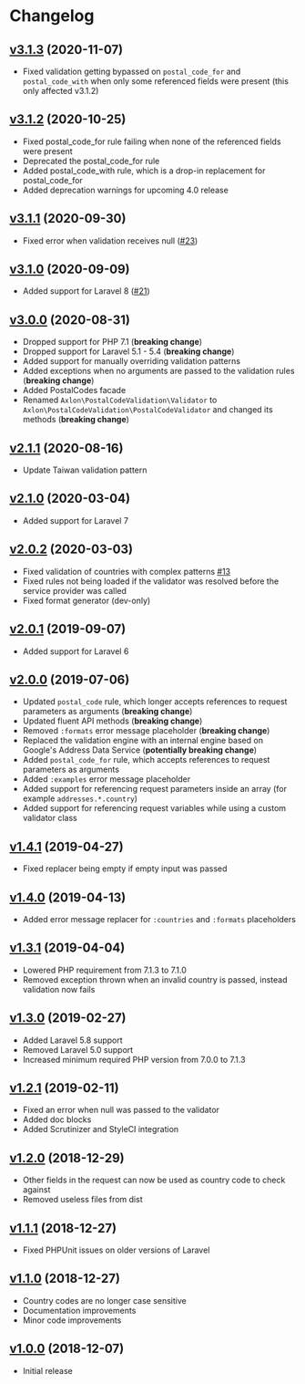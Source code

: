 # Changelog

## [v3.1.3](https://github.com/axlon/laravel-postal-code-validation/tree/v3.1.3) (2020-11-07)
- Fixed validation getting bypassed on `postal_code_for` and `postal_code_with` when only some referenced fields were present (this only affected v3.1.2)

## [v3.1.2](https://github.com/axlon/laravel-postal-code-validation/tree/v3.1.2) (2020-10-25)
- Fixed postal_code_for rule failing when none of the referenced fields were present
- Deprecated the postal_code_for rule
- Added postal_code_with rule, which is a drop-in replacement for postal_code_for
- Added deprecation warnings for upcoming 4.0 release

## [v3.1.1](https://github.com/axlon/laravel-postal-code-validation/tree/v3.1.1) (2020-09-30)
- Fixed error when validation receives null ([#23](https://github.com/axlon/laravel-postal-code-validation/issues/23))

## [v3.1.0](https://github.com/axlon/laravel-postal-code-validation/tree/v3.1.0) (2020-09-09)
- Added support for Laravel 8 ([#21](https://github.com/axlon/laravel-postal-code-validation/pull/21))

## [v3.0.0](https://github.com/axlon/laravel-postal-code-validation/tree/v3.0.0) (2020-08-31)
- Dropped support for PHP 7.1 (**breaking change**)
- Dropped support for Laravel 5.1 - 5.4 (**breaking change**)
- Added support for manually overriding validation patterns
- Added exceptions when no arguments are passed to the validation rules (**breaking change**)
- Added PostalCodes facade
- Renamed `Axlon\PostalCodeValidation\Validator` to `Axlon\PostalCodeValidation\PostalCodeValidator` and changed its methods (**breaking change**)

## [v2.1.1](https://github.com/axlon/laravel-postal-code-validation/tree/v2.1.1) (2020-08-16)
- Update Taiwan validation pattern

## [v2.1.0](https://github.com/axlon/laravel-postal-code-validation/tree/v2.1.0) (2020-03-04)
- Added support for Laravel 7

## [v2.0.2](https://github.com/axlon/laravel-postal-code-validation/tree/v2.0.2) (2020-03-03)
- Fixed validation of countries with complex patterns
[#13](https://github.com/axlon/laravel-postal-code-validation/issues/13)
- Fixed rules not being loaded if the validator was resolved before the service provider was called
- Fixed format generator (dev-only)

## [v2.0.1](https://github.com/axlon/laravel-postal-code-validation/tree/v2.0.1) (2019-09-07)
- Added support for Laravel 6

## [v2.0.0](https://github.com/axlon/laravel-postal-code-validation/tree/v2.0.0) (2019-07-06)
- Updated `postal_code` rule, which longer accepts references to request parameters as arguments (**breaking change**)
- Updated fluent API methods (**breaking change**)
- Removed `:formats` error message placeholder (**breaking change**)
- Replaced the validation engine with an internal engine based on Google's Address Data Service
(**potentially breaking change**)
- Added `postal_code_for` rule, which accepts references to request parameters as arguments
- Added `:examples` error message placeholder
- Added support for referencing request parameters inside an array (for example `addresses.*.country`)
- Added support for referencing request variables while using a custom validator class

## [v1.4.1](https://github.com/axlon/laravel-postal-code-validation/tree/v1.4.1) (2019-04-27)
- Fixed replacer being empty if empty input was passed

## [v1.4.0](https://github.com/axlon/laravel-postal-code-validation/tree/v1.4.0) (2019-04-13)
- Added error message replacer for `:countries` and `:formats` placeholders

## [v1.3.1](https://github.com/axlon/laravel-postal-code-validation/tree/v1.3.1) (2019-04-04)
- Lowered PHP requirement from 7.1.3 to 7.1.0
- Removed exception thrown when an invalid country is passed, instead validation now fails

## [v1.3.0](https://github.com/axlon/laravel-postal-code-validation/tree/v1.3.0) (2019-02-27)
- Added Laravel 5.8 support
- Removed Laravel 5.0 support
- Increased minimum required PHP version from 7.0.0 to 7.1.3

## [v1.2.1](https://github.com/axlon/laravel-postal-code-validation/tree/v1.2.1) (2019-02-11)
- Fixed an error when null was passed to the validator
- Added doc blocks
- Added Scrutinizer and StyleCI integration

## [v1.2.0](https://github.com/axlon/laravel-postal-code-validation/tree/v1.2.0) (2018-12-29)
- Other fields in the request can now be used as country code to check against
- Removed useless files from dist

## [v1.1.1](https://github.com/axlon/laravel-postal-code-validation/tree/v1.1.1) (2018-12-27)
- Fixed PHPUnit issues on older versions of Laravel

## [v1.1.0](https://github.com/axlon/laravel-postal-code-validation/tree/v1.1.0) (2018-12-27)
- Country codes are no longer case sensitive
- Documentation improvements
- Minor code improvements

## [v1.0.0](https://github.com/axlon/laravel-postal-code-validation/tree/v1.0.0) (2018-12-07)
- Initial release
